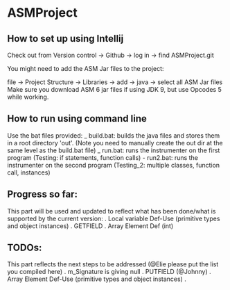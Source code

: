 # ASMProject

## How to set up using Intellij

Check out from Version control -> Github -> log in -> find ASMProject.git

You might need to add the ASM Jar files to the project:

file -> Project Structure -> Libraries -> add -> java -> select all ASM Jar files
Make sure you download ASM 6 jar files if using JDK 9, but use Opcodes 5 while working.


## How to run using command line
Use the bat files provided:
	_ build.bat: builds the java files and stores them in a root directory 'out'. (Note you need to manually create the out dir at the same level as the build.bat file)
	_ run.bat: runs the instrumenter on the first program (Testing: if statements, function calls)
	- run2.bat: runs the instrumenter on the second program (Testing_2: multiple classes, function call, instances)

## Progress so far:
This part will be used and updated to reflect what has been done/what is supported by the current version:
	. Local variable Def-Use (primitive types and object instances)
	. GETFIELD
	. Array Element Def (int)

## TODOs:
This part reflects the next steps to be addressed (@Elie please put the list you compiled here)
	. m_Signature is giving null
	. PUTFIELD (@Johnny)
	. Array Element Def-Use (primitive types and object instances)
	. <Put the list here>

